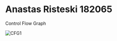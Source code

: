 # Anastas Risteski 182065
Control Flow Graph


![CFG1](https://github.com/anastasristeski/SI_2023_lab2_182065/assets/77769395/e116bd0a-7198-4cdb-8560-d5e0867c1e6d)
